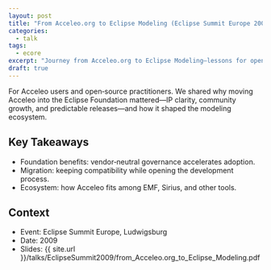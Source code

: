 ```yaml
---
layout: post
title: "From Acceleo.org to Eclipse Modeling (Eclipse Summit Europe 2009)"
categories:
  - talk
tags:
  - ecore
excerpt: "Journey from Acceleo.org to Eclipse Modeling—lessons for open tooling and communities."
draft: true
---
```


For Acceleo users and open‑source practitioners. We shared why moving Acceleo into the Eclipse Foundation mattered—IP clarity, community growth, and predictable releases—and how it shaped the modeling ecosystem.

## Key Takeaways
- Foundation benefits: vendor‑neutral governance accelerates adoption.
- Migration: keeping compatibility while opening the development process.
- Ecosystem: how Acceleo fits among EMF, Sirius, and other tools.

## Context
- Event: Eclipse Summit Europe, Ludwigsburg
- Date: 2009
- Slides: {{ site.url }}/talks/EclipseSummit2009/from_Acceleo.org_to_Eclipse_Modeling.pdf
